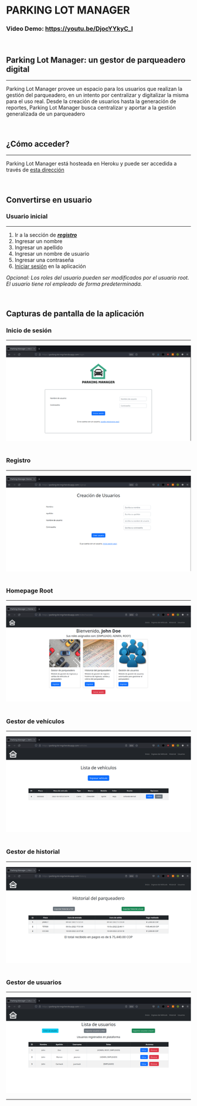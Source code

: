 # PARKING LOT MANAGER

### Video Demo: https://youtu.be/DjocYYkyC_I

<br>

## Parking Lot Manager: un gestor de parqueadero digital
***
Parking Lot Manager provee un espacio para los usuarios que realizan la gestión del parqueadero, en un intento por centralizar y digitalizar la misma para el uso real. Desde la creación de usuarios hasta la generación de reportes, Parking Lot Manager busca centralizar y aportar a la gestión generalizada de un parqueadero

<br>

## ¿Cómo acceder?
***
Parking Lot Manager está hosteada en Heroku y puede ser accedida a través de [esta dirección](https://parking-lot-mgr.herokuapp.com/login)

<br>

## Convertirse en usuario

### Usuario inicial
***
1. Ir a la sección de [**_registro_**](https://parking-lot-mgr.herokuapp.com/signup)
2. Ingresar un nombre
3. Ingresar un apellido
4. Ingresar un nombre de usuario
5. Ingresar una contraseña
6. [Iniciar sesión](https://parking-lot-mgr.herokuapp.com/login) en la aplicación

_Opcional: Los roles del usuario pueden ser modificados por el usuario *root*. El usuario tiene rol *empleado* de forma predeterminada._

<br>

## Capturas de pantalla de la aplicación

### Inicio de sesión
***
<div align="center">
    <img alt="Login" src="./com.grupo4.equipo8/src/main/resources/static/assets/login_sc.png">
</div>

<br>

### Registro
***
<div align="center">
    <img alt="Signup" src="./com.grupo4.equipo8/src/main/resources/static/assets/signup_sc.png">
</div>

<br>

### Homepage Root
***
<div align="center">
    <img alt="Home" src="./com.grupo4.equipo8/src/main/resources/static/assets/home_sc.png">
</div>

<br>

### Gestor de vehículos
***
<div align="center">
    <img alt="Vehicles" src="./com.grupo4.equipo8/src/main/resources/static/assets/vehiclemgr_sc.png">
</div>

<br>

### Gestor de historial
***
<div align="center">
    <img alt="History" src="./com.grupo4.equipo8/src/main/resources/static/assets/historymgr_sc.png">
</div>

<br>

### Gestor de usuarios
***
<div align="center">
    <img alt="Users" src="./com.grupo4.equipo8/src/main/resources/static/assets/usermgr_sc.png">
</div>

<hr>